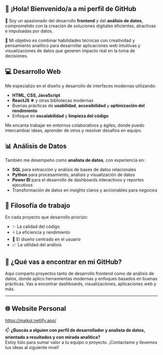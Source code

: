 ## 👋 ¡Hola! Bienvenido/a a mi perfil de GitHub

🚀 Soy un apasionado del desarrollo **frontend** y del **análisis de datos**, comprometido con la creación de soluciones digitales eficientes, atractivas e impulsadas por datos.

🎯 Mi objetivo es combinar habilidades técnicas con creatividad y pensamiento analítico para desarrollar aplicaciones web intuitivas y visualizaciones de datos que generen impacto real en la toma de decisiones.

## 💻 Desarrollo Web

Me especializo en el diseño y desarrollo de interfaces modernas utilizando:

- **HTML, CSS, JavaScript**
- **ReactJS ⚛️** y otras bibliotecas modernas
- Buenas prácticas de **usabilidad**, **accesibilidad** y **optimización del rendimiento**
- Enfoque en **escalabilidad** y **limpieza del código**

Me encanta trabajar en entornos colaborativos y ágiles, donde puedo intercambiar ideas, aprender de otros y resolver desafíos en equipo.

## 📊 Análisis de Datos

También me desempeño como **analista de datos**, con experiencia en:

- **SQL** para extracción y análisis de bases de datos relacionales
- **Python** para procesamiento, análisis y visualización de datos
- **Power BI** para el desarrollo de dashboards interactivos y reportes ejecutivos
- Transformación de datos en insights claros y accionables para negocios

## 🧠 Filosofía de trabajo

En cada proyecto que desarrollo priorizo:

- ✨ La calidad del código
- ⚡ La eficiencia y rendimiento
- 🎨 El diseño centrado en el usuario
- 📈 La utilidad del análisis

## 📂 ¿Qué vas a encontrar en mi GitHub?

Aquí comparto proyectos tanto de desarrollo frontend como de análisis de datos, donde aplico herramientas modernas y enfoques basados en buenas prácticas. Vas a encontrar dashboards, visualizaciones, aplicaciones web y más.

---

## 🌐 Website Personal
https://maikol.netlify.app/

📫 **¿Buscás a alguien con perfil de desarrollador y analista de datos, orientado a resultados y con mirada analítica?**  
Estoy listo para sumar valor a tu equipo o proyecto. ¡Contactame y llevemos tus ideas al siguiente nivel!
